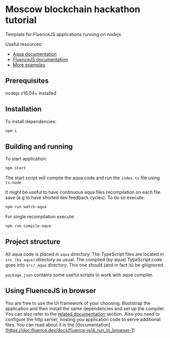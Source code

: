 # Moscow blockchain hackathon tutorial

Template for FluenceJS applications running on nodejs.

Useful resources:

- [Aqua documentation](https://doc.fluence.dev/aqua-book/)
- [FluenceJS documentation](https://doc.fluence.dev/docs/fluence-js)
- [More examples](https://github.com/fluencelabs/examples)

## Prerequisites

nodejs v16.04+ installed

## Installation

To install dependencies:

```bash
npm i
```

## Building and running

To start application:

```bash
npm start
```

The start script will compile the aqua code and run the `index.ts` file using `ts-node`

It might be useful to have continuous aqua files recompilation on each file save (e.g to have shorted dev feedback cycles). To do so execute:

```bash
npm run watch-aqua
```

For single recompilation execute:

```bash
npm run compile-aqua
```

## Project structure

All aqua code is placed in `aqua` directory. The TypeScript files are located in `src (by aqua)` directory as usual. The compiled (by aqua) TypeScript code goes into `src/_aqua` directory. This one should (and in fact is) be gitignored.

`package.json` contains some useful scripts to work with aqua compiler.

## Using FluenceJS in browser

You are free to use the UI framework of your choosing. Bootstrap the application and then install the same dependencies and set up the compiler. You can also refer to the [related documentation](https://doc.fluence.dev/docs/fluence-js/2_basics) section. Also you need to configure the http server, hosting you application code to serve additional files. You can read about it in the [documentation][https://doc.fluence.dev/docs/fluence-js/4_run_in_browser-1]
